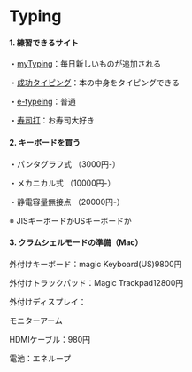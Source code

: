 # Typing

#### 1. 練習できるサイト

・[myTyping](https://typing.twi1.me/)：毎日新しいものが追加される

・[成功タイピング](https://www.seikoutyping.com/)：本の中身をタイピングできる

・[e-typeing](https://www.e-typing.ne.jp/)：普通

・[寿司打](http://typing.sakura.ne.jp/sushida/)：お寿司大好き



#### 2. キーボードを買う

・パンタグラフ式	（3000円-）

・メカニカル式	（10000円-）

・静電容量無接点	（20000円-）

※ JISキーボードかUSキーボードか



#### 3. クラムシェルモードの準備（Mac）

外付けキーボード：magic Keyboard(US)9800円

外付けトラックパッド：Magic Trackpad12800円

外付けディスプレイ：　　

モニターアーム

HDMIケーブル：980円

電池：エネループ













